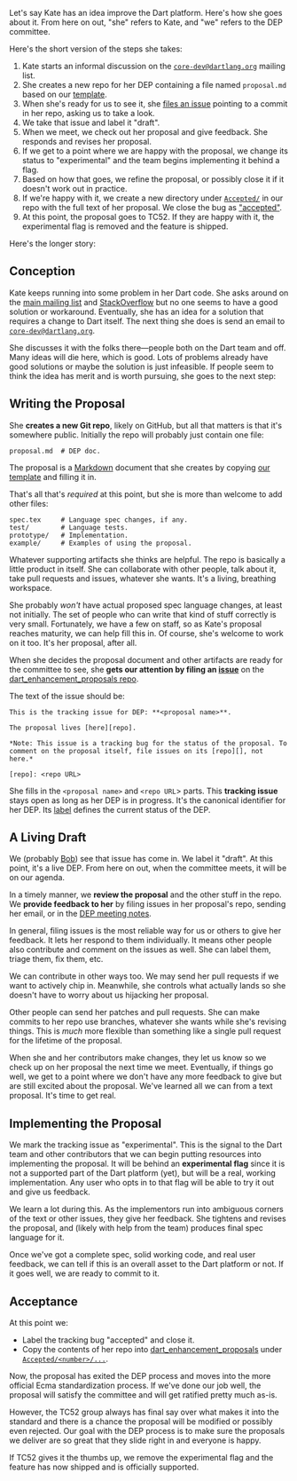 Let's say Kate has an idea improve the Dart platform. Here's how she goes about
it. From here on out, "she" refers to Kate, and "we" refers to the DEP
committee.

Here's the short version of the steps she takes:

1. Kate starts an informal discussion on the [`core-dev@dartlang.org`][core-dev]
   mailing list.
2. She creates a new repo for her DEP containing a file named `proposal.md`
   based on our [template][].
3. When she's ready for us to see it, she [files an issue][issue] pointing to a
   commit in her repo, asking us to take a look.
4. We take that issue and label it "draft".
5. When we meet, we check out her proposal and give feedback. She responds and
   revises her proposal.
6. If we get to a point where we are happy with the proposal, we change its
   status to "experimental" and the team begins implementing it behind a flag.
7. Based on how that goes, we refine the proposal, or possibly close it if
   it doesn't work out in practice.
8. If we're happy with it, we create a new directory under
   [`Accepted/`][accepted] in our repo with the full text of her proposal. We
   close the bug as ["accepted"][accepted issues].
9. At this point, the proposal goes to TC52. If they are happy with it, the
   experimental flag is removed and the feature is shipped.

[core-dev]: https://groups.google.com/a/dartlang.org/forum/#!forum/core-dev
[template]: https://github.com/dart-lang/dart_enhancement_proposals/blob/master/DEP%20Template.md
[issue]: https://github.com/dart-lang/dart_enhancement_proposals/issues
[accepted]: https://github.com/dart-lang/dart_enhancement_proposals/tree/master/Accepted
[accepted issues]: https://github.com/dart-lang/dart_enhancement_proposals/issues?q=label%3Aaccepted+

Here's the longer story:

## Conception

Kate keeps running into some problem in her Dart code. She asks around on the
[main mailing list][misc] and [StackOverflow][] but no one seems to have a good
solution or workaround. Eventually, she has an idea for a solution that
requires a change to Dart itself. The next thing she does is send an email to
[`core-dev@dartlang.org`][core-dev].

[misc]: https://groups.google.com/a/dartlang.org/forum/#!forum/misc
[stackoverflow]: http://stackoverflow.com/tags/dart

She discusses it with the folks there—people both on the Dart team and off.
Many ideas will die here, which is good. Lots of problems already have good
solutions or maybe the solution is just infeasible. If people seem to think the
idea has merit and is worth pursuing, she goes to the next step:

## Writing the Proposal

She **creates a new Git repo**, likely on GitHub, but all that matters is that
it's somewhere public. Initially the repo will probably just contain one file:

    proposal.md  # DEP doc.

The proposal is a [Markdown][] document that she creates by copying [our
template][template] and filling it in.

[markdown]: http://en.wikipedia.org/wiki/Markdown

That's all that's *required* at this point, but she is more than welcome to add
other files:

    spec.tex     # Language spec changes, if any.
    test/        # Language tests.
    prototype/   # Implementation.
    example/     # Examples of using the proposal.

Whatever supporting artifacts she thinks are helpful. The repo is basically a
little product in itself. She can collaborate with other people, talk about it,
take pull requests and issues, whatever she wants. It's a living, breathing
workspace.

She probably *won't* have actual proposed spec language changes, at least not
initially. The set of people who can write that kind of stuff correctly is very
small. Fortunately, we have a few on staff, so as Kate's proposal reaches
maturity, we can help fill this in. Of course, she's welcome to work on it too.
It's her proposal, after all.

When she decides the proposal document and other artifacts are ready for the
committee to see, she **gets our attention by filing an [issue][]** on the
[dart_enhancement_proposals repo][dep repo].

[dep repo]: https://github.com/dart-lang/dart_enhancement_proposals

The text of the issue should be:

    This is the tracking issue for DEP: **<proposal name>**.

    The proposal lives [here][repo].

    *Note: This issue is a tracking bug for the status of the proposal. To
    comment on the proposal itself, file issues on its [repo][], not here.*

    [repo]: <repo URL>

She fills in the `<proposal name>` and `<repo URL`> parts. This **tracking
issue** stays open as long as her DEP is in progress. It's the canonical
identifier for her DEP. Its [label][] defines the current status of the DEP.

[label]: https://github.com/dart-lang/dart_enhancement_proposals/labels

## A Living Draft

We (probably [Bob][]) see that issue has come in. We label it "draft". At this
point, it's a live DEP. From here on out, when the committee meets, it will be
on our agenda.

[bob]: https://github.com/munificent

In a timely manner, we **review the proposal** and the other stuff in the repo.
We **provide feedback to her** by filing issues in her proposal's repo, sending
her email, or in the [DEP meeting notes][].

[dep meeting notes]: https://github.com/dart-lang/dart_enhancement_proposals/tree/master/Meetings

In general, filing issues is the most reliable way for us or others to give her
feedback. It lets her respond to them individually. It means other people also
contribute and comment on the issues as well. She can label them, triage them,
fix them, etc.

We can contribute in other ways too. We may send her pull requests if we want
to actively chip in. Meanwhile, she controls what actually lands so she doesn't
have to worry about us hijacking her proposal.

Other people can send her patches and pull requests. She can make commits to
her repo use branches, whatever she wants while she's revising things. This is
*much* more flexible than something like a single pull request for the lifetime
of the proposal.

When she and her contributors make changes, they let us know so we check up on
her proposal the next time we meet. Eventually, if things go well, we get to a
point where we don't have any more feedback to give but are still excited about
the proposal. We've learned all we can from a text proposal. It's time to get
real.

## Implementing the Proposal

We mark the tracking issue as "experimental". This is the signal to the Dart
team and other contributors that we can begin putting resources into
implementing the proposal. It will be behind an **experimental flag** since it
is not a supported part of the Dart platform (yet), but will be a real, working
implementation. Any user who opts in to that flag will be able to try it out and
give us feedback.

We learn a lot during this. As the implementors run into ambiguous corners of
the text or other issues, they give her feedback. She tightens and revises the
proposal, and (likely with help from the team) produces final spec language for
it.

Once we've got a complete spec, solid working code, and real user feedback, we
can tell if this is an overall asset to the Dart platform or not. If it goes
well, we are ready to commit to it.

## Acceptance

At this point we:

* Label the tracking bug "accepted" and close it.
* Copy the contents of her repo into
  [dart_enhancement_proposals][dep repo] under
  [`Accepted/<number>/...`][accepted].

Now, the proposal has exited the DEP process and moves into the more official
Ecma standardization process. If we've done our job well, the proposal will
satisfy the committee and will get ratified pretty much as-is.

However, the TC52 group always has final say over what makes it into the
standard and there is a chance the proposal will be modified or possibly even
rejected. Our goal with the DEP process is to make sure the proposals we deliver
are so great that they slide right in and everyone is happy.

If TC52 gives it the thumbs up, we remove the experimental flag and the feature
has now shipped and is officially supported.
